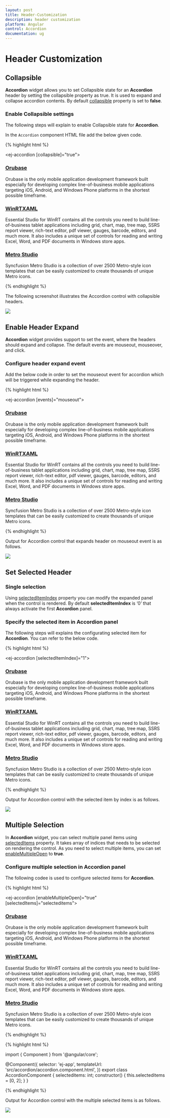 ```yaml
---
layout: post
title: Header-Customization
description: header customization
platform: Angular
control: Accordion 
documentation: ug
---
```


# Header Customization

## Collapsible

**Accordion** widget allows you to set Collapsible state for an **Accordion** header by setting the collapsible property as true. It is used to expand and collapse accordion contents. By default [collapsible](https://help.syncfusion.com/api/js/ejaccordion#members:collapsible) property is set to **false**.

### Enable Collapsible settings

The following steps will explain to enable Collapsible state for **Accordion**.

In the `Accordion` component HTML file add the below given code.

{% highlight html %}

<ej-accordion [collapsible]="true">
    <h3>
        <a href="#">Orubase</a>
    </h3>
    <div>
        Orubase is the only mobile application development framework built especially for developing complex line-of-business mobile applications targeting iOS, Android, and Windows Phone platforms in the shortest possible timeframe.
    </div>
    <h3>
        <a href="#">WinRTXAML</a>
    </h3>
    <div>
        Essential Studio for WinRT contains all the controls you need to build line-of-business tablet applications including grid, chart, map, tree map, SSRS report viewer, rich-text editor, pdf viewer, gauges, barcode, editors, and much more. It also includes a unique set of controls for reading and writing Excel, Word, and PDF documents in Windows store apps.
    </div>
    <h3>
        <a href="#">Metro Studio</a>
    </h3>
    <div>
        Syncfusion Metro Studio is a collection of over 2500 Metro-style icon templates that can be easily customized to create thousands of unique Metro icons.
    </div>
</ej-accordion>

{% endhighlight %}

The following screenshot illustrates the Accordion control with collapsible headers.


![](Header-customization_images/Header-customization_img1.png) 

## Enable Header Expand

**Accordion** widget provides support to set the event, where the headers should expand and collapse. The default events are mouseout, mouseover, and click.

### Configure header expand event

Add the below code in order to set the mouseout event for accordion which will be triggered while expanding the header.

{% highlight html %}

<ej-accordion [events]="mouseout">
    <h3>
        <a href="#">Orubase</a>
    </h3>
    <div>
        Orubase is the only mobile application development framework built especially for developing complex line-of-business mobile applications targeting iOS, Android, and Windows Phone platforms in the shortest possible timeframe.
    </div>
    <h3>
        <a href="#">WinRTXAML</a>
    </h3>
    <div>
        Essential Studio for WinRT contains all the controls you need to build line-of-business tablet applications including grid, chart, map, tree map, SSRS report viewer, rich-text editor, pdf viewer, gauges, barcode, editors, and much more. It also includes a unique set of controls for reading and writing Excel, Word, and PDF documents in Windows store apps.
    </div>
    <h3>
        <a href="#">Metro Studio</a>
    </h3>
    <div>
        Syncfusion Metro Studio is a collection of over 2500 Metro-style icon templates that can be easily customized to create thousands of unique Metro icons.
    </div>
</ej-accordion>

{% endhighlight %}

Output for Accordion control that expands header on mouseout event is as follows.


![](Header-customization_images/Header-customization_img2.png) 

## Set Selected Header

### Single selection

Using [selectedItemIndex](https://help.syncfusion.com/api/js/ejaccordion#members:selecteditemindex) property you can modify the expanded panel when the control is rendered. By default **selectedItemIndex** is ‘0’ that always activate the first **Accordion** panel.

### Specify the selected item in Accordion panel

The following steps will explains the configurating selected item for **Accordion**. You can refer to the below code.

{% highlight html %}

 <ej-accordion [selectedItemIndex]="1">
    <h3>
        <a href="#">Orubase</a>
    </h3>
    <div>
        Orubase is the only mobile application development framework built especially for developing complex line-of-business mobile applications targeting iOS, Android, and Windows Phone platforms in the shortest possible timeframe.
    </div>
    <h3>
        <a href="#">WinRTXAML</a>
    </h3>
    <div>
        Essential Studio for WinRT contains all the controls you need to build line-of-business tablet applications including grid, chart, map, tree map, SSRS report viewer, rich-text editor, pdf viewer, gauges, barcode, editors, and much more. It also includes a unique set of controls for reading and writing Excel, Word, and PDF documents in Windows store apps.
    </div>
    <h3>
        <a href="#">Metro Studio</a>
    </h3>
    <div>
        Syncfusion Metro Studio is a collection of over 2500 Metro-style icon templates that can be easily customized to create thousands of unique Metro icons.
    </div>
</ej-accordion>

{% endhighlight %}

Output for Accordion control with the selected item by index is as follows.

![](Header-customization_images/Header-customization_img3.png) 

## Multiple Selection

In **Accordion** widget, you can select multiple panel items using [selectedItems](https://help.syncfusion.com/api/js/ejaccordion#members:selecteditems) property. It takes array of indices that needs to be selected on rendering the control. As you need to select multiple items, you can set [enableMultipleOpen](https://help.syncfusion.com/api/js/ejaccordion#members:enablemultipleopen) to **true**.

### Configure multiple selection in Accordion panel

The following codee is used to configure selected items for **Accordion**.

{% highlight html %}

 <ej-accordion [enableMultipleOpen]="true" [selectedItems]="selecteditems">
    <h3>
        <a href="#">Orubase</a>
    </h3>
    <div>
        Orubase is the only mobile application development framework built especially for developing complex line-of-business mobile applications targeting iOS, Android, and Windows Phone platforms in the shortest possible timeframe.
    </div>
    <h3>
        <a href="#">WinRTXAML</a>
    </h3>
    <div>
        Essential Studio for WinRT contains all the controls you need to build line-of-business tablet applications including grid, chart, map, tree map, SSRS report viewer, rich-text editor, pdf viewer, gauges, barcode, editors, and much more. It also includes a unique set of controls for reading and writing Excel, Word, and PDF documents in Windows store apps.
    </div>
    <h3>
        <a href="#">Metro Studio</a>
    </h3>
    <div>
        Syncfusion Metro Studio is a collection of over 2500 Metro-style icon templates that can be easily customized to create thousands of unique Metro icons.
    </div>
</ej-accordion>

{% endhighlight %}

{% highlight html %}

import { Component } from '@angular/core';

@Component({
    selector: 'ej-app',
    templateUrl: 'src/accordion/accordion.component.html',
})
export class AccordionComponent {
    selecteditems: int;
    constructor() {
        this.selecteditems = [0, 2];
    }
}

{% endhighlight %}

Output for Accordion control with the multiple selected items is as follows.


![](Header-customization_images/Header-customization_img4.png)